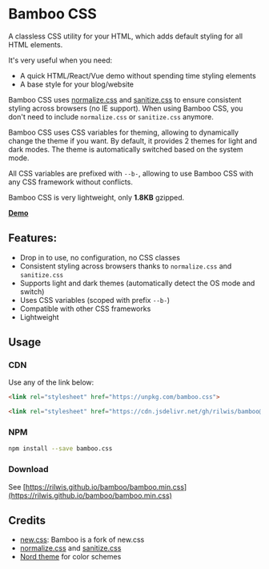 # Bamboo CSS

A classless CSS utility for your HTML, which adds default styling for all HTML elements.

It's very useful when you need:

- A quick HTML/React/Vue demo without spending time styling elements
- A base style for your blog/website

Bamboo CSS uses [normalize.css](https://github.com/necolas/normalize.css/) and [sanitize.css](https://github.com/csstools/sanitize.css) to ensure consistent styling across browsers (no IE support). When using Bamboo CSS, you don't need to include `normalize.css` or `sanitize.css` anymore.

Bamboo CSS uses CSS variables for theming, allowing to dynamically change the theme if you want. By default, it provides 2 themes for light and dark modes. The theme is automatically switched based on the system mode.

All CSS variables are prefixed with `--b-`, allowing to use Bamboo CSS with any CSS framework without conflicts.

Bamboo CSS is very lightweight, only **1.8KB** gzipped.

**[Demo](https://rilwis.github.io/bamboo/demo.html)**

## Features:

- Drop in to use, no configuration, no CSS classes
- Consistent styling across browsers thanks to `normalize.css` and `sanitize.css`
- Supports light and dark themes (automatically detect the OS mode and switch)
- Uses CSS variables (scoped with prefix `--b-`)
- Compatible with other CSS frameworks
- Lightweight

## Usage

### CDN

Use any of the link below:

```html
<link rel="stylesheet" href="https://unpkg.com/bamboo.css">

<link rel="stylesheet" href="https://cdn.jsdelivr.net/gh/rilwis/bamboo@1.2.1/bamboo.min.css">
```

### NPM

```bash
npm install --save bamboo.css
```

### Download

See [https://rilwis.github.io/bamboo/bamboo.min.css](https://rilwis.github.io/bamboo/bamboo.min.css)

## Credits
- [new.css](https://github.com/xz/new.css): Bamboo is a fork of new.css
- [normalize.css](https://github.com/necolas/normalize.css/) and [sanitize.css](https://github.com/csstools/sanitize.css)
- [Nord theme](https://www.nordtheme.com) for color schemes